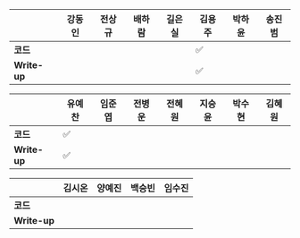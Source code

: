 |              | 강동인 |        전상규      | 배하람 | 길은실 | 김용주 | 박하윤 | 송진범 |
| ------------ | ------ | ----------------- | ------ | ------ | ------- | ------ | ------ |
| **코드**     |||  |        | :white_check_mark: |        |        |:white_check_mark:
| **Write-up** |||  |        | :white_check_mark: |        |        |:white_check_mark:

|              | 유예찬 | 임준엽 | 전병운 | 전혜원 | 지승윤 | 박수현 | 김혜원 |
| ------------ | ------ | ------ | ------ | ------ | ------ | ------ | ------ |
| **코드**     | :white_check_mark: |        |  |        |        |        ||
| **Write-up** | :white_check_mark: |        |        |        ||        ||

|              | 김시온 | 양예진 | 백승빈 | 임수진 |
| ------------ | :----: | :----: | :----: | :----------: |
| **코드**     ||||  |
| **Write-up** ||||  |

